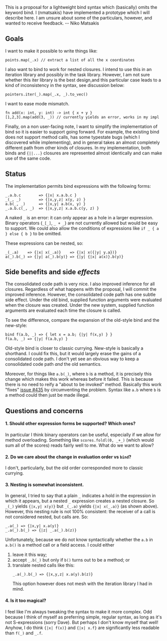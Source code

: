 This is a proposal for a lightweight bind syntax which (basically) omits the keyword bind.  I (nmatsakis) have implemented a prototype which I will describe here.  I am unsure about some of the particulars, however, and wanted to receive feedback. -- Niko Matsakis

## Goals

I want to make it possible to write things like:

    points.map(_.x) // extract a list of all the x coordinates

I also want to bind to work for nested closures.  I intend to use this in an iteration library and possibly in the task library.  However, I am not sure whether this iter library is the best design,and this particular case leads to a kind of inconsistency in the syntax, see discussion below:

    pointers.iter(_).map(_.x, _).to_vec()

I want to ease mode mismatch.

    fn add(x: int, y: int) -> int { x + y }
    [1,2,3].map(add(3, _)) // currently yields an error, works in my impl

Finally, on a non user-facing note, I want to simplify the implementation of bind so it is easier to support going forward.  For example, the existing bind does not support method calls, has some typestate bugs (which I discovered while implementing), and in general takes an almost completely different path from other kinds of closures.  In my implementation, both binds and `{||...}` closures are represented almost identically and can make use of the same code.

## Status

The implementation permits bind expressions with the following forms:

```
_.a.b.c        => {|x| x.a.b.c }
_(_, _)        => {|x,y,z| x(y, z) }
a.b(_, _)      => {|x,y| a.b(x, y) }
_.a.b.c(_, _)  => {|x,y,z| x.a.b.c(y, z) }
```

A naked `_` is an error: it can only appear as a hole in a larger expression.  Binary operators (`_[_]`, `_ + _`) are not currently allowed but would be easy to support.  We could also allow the conditions of expressions like `if _ { a } else { b }` to be omitted.

These expressions can be nested, so:

```
_(_.a)    => {|x| x(_.a)}    => {|x| x({|y| y.a})}
a(_).b(_) => {|y| a(_).b(y)} => {|y| {|x| a(x)}.b(y)}
```

## Side benefits and side *effects*

The consolidated code path is very nice.  I also improved inference for all closures.  Regardless of what happens with the proposal, I will commit the improved inference.  However, the consolidated code path has one subtle side effect.  Under the old bind, supplied function arguments were evaluated when the closure was created.  Under the new system, supplied function arguments are evaluated each time the closure is called.  

To see the difference, compare the expansion of the old-style bind and the new-style:

```
bind f(a.b, _) => { let x = a.b; {|y| f(x,y) } }
f(a.b, _) => {|y| f(a.b,y) }
```

Old-style bind is closer to classic currying.  New-style is basically a shorthand.  I could fix this, but it would largely erase the gains of a consolidated code path.  I don't yet see an obvious way to keep a consolidated code path *and* the old semantics.  

Moreover, for things like `a.b(_)`, where `b` is a method, it is precisely this change which makes this work whereas before it failed.  This is because there is no need to reify a "about to be invoked" method.  Basically this work "fixes" [issue #435][435] by circumventing the problem.  Syntax like `a.b` where `b` is a method could then just be made illegal.

[435]: https://github.com/mozilla/rust/issues/435

## Questions and concerns

#### 1. Should other expression forms be supported?  Which ones?

In particular I think binary operators can be useful,
especially if we allow for method overloading.  Something like
`scores.foldl(0, _+_)` (which would sum all of the scores)
reads fairly well to me.  What do we want to allow?

#### 2. Do we care about the change in evaluation order vs `bind`?

I don't, particularly, but the old order corresponded more to classic
currying.

#### 3. Nesting is somewhat inconsistent.

In general, I tried to say that a plain `_` indicates a hold in the
expression in which it appears, but a nested `_` expression creates
a nested closure.  So `_(_)` yields `{|x,y| x(y)}` but `_(_.a)`
yields `{|x| x(_.a)}` (as shown above).  However, this nesting rule is
not 100% consistent: the receiver of a call is not considered
nested, but calls are.  So:

```
_.a(_) => {|x,y| x.a(y)}
_.a(_).b(_) => {|z| _.a(_).b(z)}
```

Unfortunately, because we do not know syntactically whether the `a.b` in
`a.b()` is a method call or a field access. I could either 

1. leave it this way;
2. accept `_.b(_)` but only if `b()` turns out to be a method; or
3. translate nested calls like this:
   ```
   _.a(_).b(_) => {|x,y,z| x.a(y).b(z)}
   ```
   This option however does not mesh with the iteration library I had in mind.

#### 4. Is it too magical?

I feel like I'm always tweaking the syntax to make
it more complex.  Odd because I think of myself as preferring simple, regular syntax, as
long as it's not S-expressions (sorry Dave).  But perhaps I don't know myself that well!
Anyhow, I do think `{|x| f(x)}` and `{|x| x.f}` are significantly less readable
than `f(_)` and `_.f`.